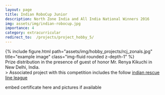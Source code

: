 ```yaml
---
layout: page
title: Indian RoboCup Junior
description: North Zone India and All India National Winners 2016
img: assets/img/indian-robocup.jpg
importance: 4
category: extracurricular
redirect_to:  /projects/project_hobby_5/
---
```



<div class="row">
    <div class="col-sm mt-3 mt-md-0">
        {% include figure.html path="assets/img/hobby_projects/rcj_zonals.jpg" title="example image" class="img-fluid rounded z-depth-1" %}
    </div>
</div>
<div class="caption">
  Prize distribution in the presence of guest of honor Mr. Renya Kikuchi in New Delhi, India.
</div>
> Associated project with this competition includes the follow <a href="{{ page.redirect_to }}">indian rescue line league</a>

embed certificate here
and pictures if available
